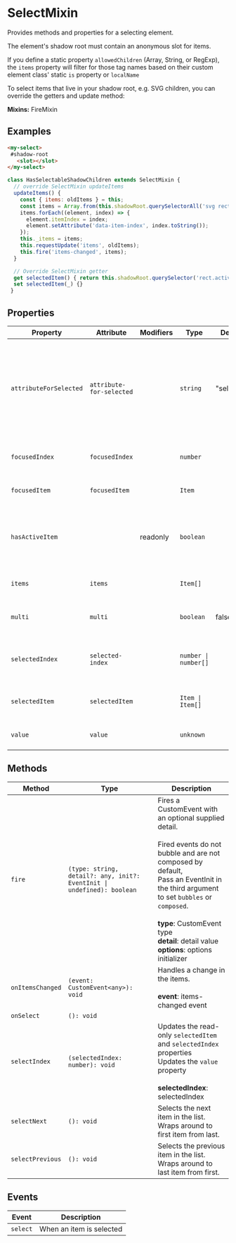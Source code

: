 # SelectMixin

Provides methods and properties for a selecting element.

The element's shadow root must contain an anonymous slot for items.

If you define a static property `allowedChildren` (Array, String, or RegExp), the `items`
property will filter for those tag names based on their custom element class' static `is` property
or `localName`

To select items that live in your shadow root, e.g. SVG children, you can override the
getters and update method:

**Mixins:** FireMixin

## Examples

```html
<my-select>
 #shadow-root
   <slot></slot>
</my-select>
```

```js
class HasSelectableShadowChildren extends SelectMixin {
  // override SelectMixin updateItems
  updateItems() {
    const { items: oldItems } = this;
    const items = Array.from(this.shadowRoot.querySelectorAll('svg rect'));
    items.forEach((element, index) => {
      element.itemIndex = index;
      element.setAttribute('data-item-index', index.toString());
    });
    this._items = items;
    this.requestUpdate('items', oldItems);
    this.fire('items-changed', items);
  }

  // Override SelectMixin getter
  get selectedItem() { return this.shadowRoot.querySelector('rect.active'); }
  set selectedItem(_) {}
 }
```

## Properties

| Property               | Attribute                | Modifiers | Type                 | Default    | Description                                      |
|------------------------|--------------------------|-----------|----------------------|------------|--------------------------------------------------|
| `attributeForSelected` | `attribute-for-selected` |           | `string`             | "selected" | The boolean attribute on items which, when present, indicates that the item is selected. |
| `focusedIndex`         | `focusedIndex`           |           | `number`             |            | The index of the focused item                    |
| `focusedItem`          | `focusedItem`            |           | `Item`               |            | The focused item                                 |
| `hasActiveItem`        |                          | readonly  | `boolean`            |            | Whether one of the items is the active element (i.e. focused) |
| `items`                | `items`                  |           | `Item[]`             |            | The selectable items                             |
| `multi`                | `multi`                  |           | `boolean`            | false      | Whether multiple selections are allowed          |
| `selectedIndex`        | `selected-index`         |           | `number \| number[]` |            | The currently selected item's index              |
| `selectedItem`         | `selectedItem`           |           | `Item \| Item[]`     |            | The currently selected Item                      |
| `value`                | `value`                  |           | `unknown`            |            | Selected Item's Value                            |

## Methods

| Method           | Type                                             | Description                                      |
|------------------|--------------------------------------------------|--------------------------------------------------|
| `fire`           | `(type: string, detail?: any, init?: EventInit \| undefined): boolean` | Fires a CustomEvent with an optional supplied detail.<br /><br />Fired events do not bubble and are not composed by default,<br />Pass an EventInit in the third argument to set `bubbles` or `composed`.<br /><br />**type**: CustomEvent type<br />**detail**: detail value<br />**options**: options initializer |
| `onItemsChanged` | `(event: CustomEvent<any>): void`                | Handles a change in the items.<br /><br />**event**: items-changed event |
| `onSelect`       | `(): void`                                       |                                                  |
| `selectIndex`    | `(selectedIndex: number): void`                  | Updates the read-only `selectedItem` and `selectedIndex` properties<br />Updates the `value` property<br /><br />**selectedIndex**: selectedIndex |
| `selectNext`     | `(): void`                                       | Selects the next item in the list.<br />Wraps around to first item from last. |
| `selectPrevious` | `(): void`                                       | Selects the previous item in the list.<br />Wraps around to last item from first. |

## Events

| Event    | Description              |
|----------|--------------------------|
| `select` | When an item is selected |
